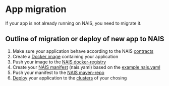 App migration
=============

If your app is not already running on NAIS, you need to migrate it.


## Outline of migration or deploy of new app to NAIS

1. Make sure your application behave according to the NAIS [contracts](/#contracts)
2. Create a [Docker image](https:/s.docker.com/engine/reference/builder/) containing your application
3. Push your image to the [NAIS docker-registry](/documentation/dev-guide/nexus#docker-registry)
4. Create your [NAIS manifest](/documentation/contracts/README.md#nais-manifest) (nais.yaml) based on the [example nais.yaml](https://github.com/nais/naisd/blob/master/nais_example.yaml)
5. Push your manifest to the [NAIS maven-repo](/documentation/dev-guide/nexus#maven-repo)
6. [Deploy](/documentation/dev-guide/naisd.md#deploy) your application to the [clusters](/#clusters) of your chosing
